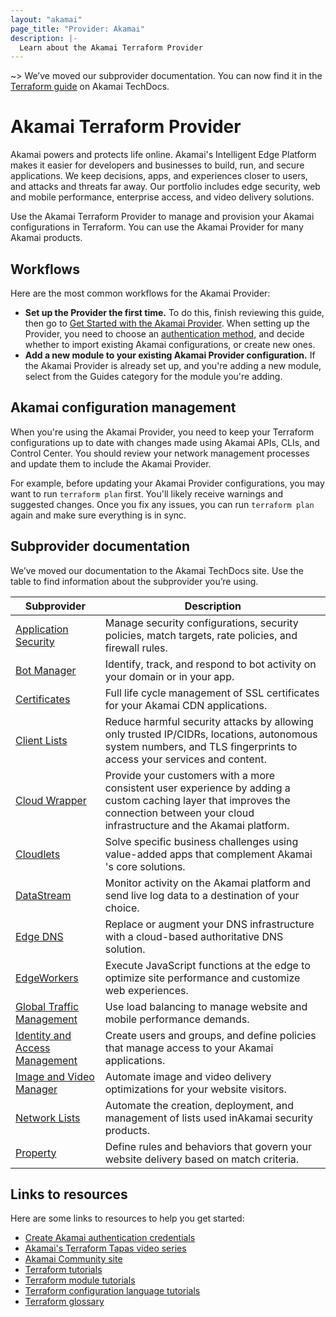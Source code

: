 ```yaml
---
layout: "akamai"
page_title: "Provider: Akamai"
description: |-
  Learn about the Akamai Terraform Provider
---
```


~> We’ve moved our subprovider documentation. You can now find it in the [Terraform guide](https://techdocs.akamai.com/terraform/docs/overview) on Akamai TechDocs.

# Akamai Terraform Provider

Akamai powers and protects life online. Akamai's Intelligent Edge Platform makes it easier for developers and businesses to build, run, and secure applications. We keep decisions, apps, and experiences closer to users, and attacks and threats far away. Our portfolio includes edge security, web and mobile performance, enterprise access, and video delivery solutions.

Use the Akamai Terraform Provider to manage and provision your Akamai configurations in Terraform. You can use the Akamai Provider for many Akamai products. 

## Workflows

Here are the most common workflows for the Akamai Provider:

* **Set up the Provider the first time.** To do this, finish reviewing this guide, then go to [Get Started with the Akamai Provider](https://techdocs.akamai.com/terraform/docs/overview). When setting up the Provider, you need to choose an [authentication method](https://techdocs.akamai.com/terraform/docs/overview#add-authentication), and decide whether to import existing Akamai configurations, or create new ones.
* **Add a new module to your existing Akamai Provider configuration.** If the Akamai Provider is already set up, and you're adding a new module, select from the Guides category for the module you're adding.

## Akamai configuration management

When you're using the Akamai Provider, you need to keep your Terraform configurations up to date with changes made using Akamai APIs, CLIs, and Control Center. 
You should review your network management processes and update them to include the Akamai Provider.

For example, before updating your Akamai Provider configurations, you may want to run `terraform plan` first. 
You'll likely receive warnings and suggested changes. 
Once you fix any issues, you can run `terraform plan` again and make sure everything is in sync.

## Subprovider documentation

We’ve moved our documentation to the Akamai TechDocs site. Use the table to find information about the subprovider you’re using.

| Subprovider                                                                                  | Description                                                                                          |
|----------------------------------------------------------------------------------------------|------------------------------------------------------------------------------------------------------|
| [Application Security](https://techdocs.akamai.com/terraform/v5.5/docs/configure-appsec)     | Manage security configurations, security policies, match targets, rate policies, and firewall rules. |
| [Bot Manager](https://techdocs.akamai.com/terraform/v5.5/docs/set-up-botman)                 | Identify, track, and respond to bot activity on your domain or in your app.                          |
| [Certificates](https://techdocs.akamai.com/terraform/v5.5/docs/cps-integration-guide)        | Full life cycle management of SSL certificates for your ​Akamai​ CDN applications.                   |
| [Client Lists](https://techdocs.akamai.com/terraform/v5.5/docs/set-up-client-lists)          | Reduce harmful security attacks by allowing only trusted IP/CIDRs, locations, autonomous system numbers, and TLS fingerprints to access your services and content.|
| [Cloud Wrapper](https://techdocs.akamai.com/terraform/v5.5/docs/set-up-cloud-wrapper)        | Provide your customers with a more consistent user experience by adding a custom caching layer that improves the connection between your cloud infrastructure and the Akamai platform.|
| [Cloudlets](https://techdocs.akamai.com/terraform/v5.5/docs/set-up-cloudlets)                | Solve specific business challenges using value-added apps that complement ​Akamai​'s core solutions. |
| [DataStream](https://techdocs.akamai.com/terraform/v5.5/docs/set-up-datastream)              | Monitor activity on the ​Akamai​ platform and send live log data to a destination of your choice.    |
| [Edge DNS](https://techdocs.akamai.com/terraform/v5.5/docs/set-up-edgedns)                   | Replace or augment your DNS infrastructure with a cloud-based authoritative DNS solution.            |
| [EdgeWorkers](https://techdocs.akamai.com/terraform/v5.5/docs/set-up-edgeworkers)            | Execute JavaScript functions at the edge to optimize site performance and customize web experiences. |
| [Global Traffic Management](https://techdocs.akamai.com/terraform/v5.5/docs/set-up-gtm)      | Use load balancing to manage website and mobile performance demands.                                 |
| [Identity and Access Management](https://techdocs.akamai.com/terraform/v5.5/docs/set-up-iam) | Create users and groups, and define policies that manage access to your Akamai applications.         |
| [Image and Video Manager](https://techdocs.akamai.com/terraform/v5.5/docs/set-up-ivm)        | Automate image and video delivery optimizations for your website visitors.                           |
| [Network Lists](https://techdocs.akamai.com/terraform/v5.5/docs/set-up-network-lists)        | Automate the creation, deployment, and management of lists used in ​Akamai​ security products.       |
| [Property](https://techdocs.akamai.com/terraform/v5.5/docs/set-up-property-provisioning)     | Define rules and behaviors that govern your website delivery based on match criteria.                |

## Links to resources

Here are some links to resources to help you get started:

* [Create Akamai authentication credentials](https://techdocs.akamai.com/terraform/docs/overview#add-authentication)
* [Akamai's Terraform Tapas video series](https://www.youtube.com/playlist?list=PLDlttLRccCk7a-JNb-xFH6dz4WqG53JQa)
* [Akamai Community site](https://community.akamai.com/customers/s/)
* [Terraform tutorials](https://learn.hashicorp.com/collections/terraform/cloud-get-started)
* [Terraform module tutorials](https://learn.hashicorp.com/collections/terraform/modules)
* [Terraform configuration language tutorials](https://learn.hashicorp.com/collections/terraform/configuration-language)
* [Terraform glossary](https://www.terraform.io/docs/glossary.html)